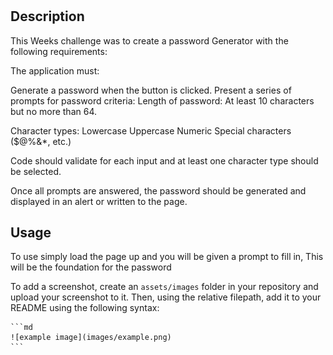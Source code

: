 # <Password Generator>

## Description

This Weeks challenge was to create a password Generator with the following requirements: 

The application must:

Generate a password when the button is clicked.
Present a series of prompts for password criteria:
Length of password:
At least 10 characters but no more than 64.

Character types:
Lowercase
Uppercase
Numeric
Special characters ($@%&*, etc.)

Code should validate for each input and at least one character type should be selected.

Once all prompts are answered, the password should be generated and displayed in an alert or written to the page.


## Usage

To use simply load the page up and you will be given a prompt to fill in, This will be the foundation for the password

To add a screenshot, create an `assets/images` folder in your repository and upload your screenshot to it. Then, using the relative filepath, add it to your README using the following syntax:

    ```md
    ![example image](images/example.png)
    ```

